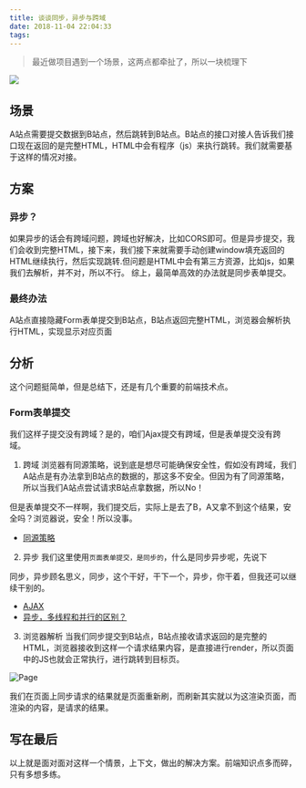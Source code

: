 ```yaml
---
title: 谈谈同步，异步与跨域
date: 2018-11-04 22:04:33
tags:
---
```


> 最近做项目遇到一个场景，这两点都牵扯了，所以一块梳理下

![](http://or0g12e5e.bkt.clouddn.com/2018-11-04-140150.png)

## 场景
A站点需要提交数据到B站点，然后跳转到B站点。B站点的接口对接人告诉我们接口现在返回的是完整HTML，HTML中会有程序（js）来执行跳转。我们就需要基于这样的情况对接。

## 方案
### 异步？
如果异步的话会有跨域问题，跨域也好解决，比如CORS即可。但是异步提交，我们会收到完整HTML，接下来，我们接下来就需要手动创建window填充返回的HTML继续执行，然后实现跳转.但问题是HTML中会有第三方资源，比如js，如果我们去解析，并不对，所以不行。
综上，最简单高效的办法就是同步表单提交。

### 最终办法
A站点直接隐藏Form表单提交到B站点，B站点返回完整HTML，浏览器会解析执行HTML，实现显示对应页面

## 分析
这个问题挺简单，但是总结下，还是有几个重要的前端技术点。

### Form表单提交
我们这样子提交没有跨域？是的，咱们Ajax提交有跨域，但是表单提交没有跨域。

1. 跨域
浏览器有同源策略，说到底是想尽可能确保安全性，假如没有跨域，我们A站点是有办法拿到B站点的数据的，那这多不安全。但因为有了同源策略，所以当我们A站点尝试请求B站点拿数据，所以No！

但是表单提交不一样啊，我们提交后，实际上是去了B，A又拿不到这个结果，安全吗？浏览器说，安全！所以没事。

- [同源策略](https://developer.mozilla.org/zh-TW/docs/Web/Security/Same-origin_policy)


2. 异步
我们这里使用`页面表单提交，是同步的`，什么是同步异步呢，先说下

同步，异步顾名思义，同步，这个干好，干下一个，异步，你干着，但我还可以继续干别的。

- [AJAX](https://zh.wikipedia.org/wiki/AJAX)
- [异步，多线程和并行的区别？](https://www.zhihu.com/question/28550867)

3. 浏览器解析
当我们同步提交到B站点，B站点接收请求返回的是完整的HTML，浏览器接收到这样一个请求结果内容，是直接进行render，所以页面中的JS也就会正常执行，进行跳转到目标页。


![Page](http://or0g12e5e.bkt.clouddn.com/2018-11-04-135916.jpg)


我们在页面上同步请求的结果就是页面重新刷，而刷新其实就以为这渲染页面，而渲染的内容，是请求的结果。

## 写在最后
以上就是面对面对这样一个情景，上下文，做出的解决方案。前端知识点多而碎，只有多想多练。

